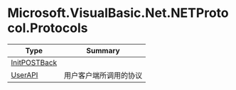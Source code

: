 ﻿
# Microsoft.VisualBasic.Net.NETProtocol.Protocols

|Type|Summary|
|----|-------|
|<a href="#" onClick="load('/docs/Microsoft.VisualBasic.Net.NETProtocol.Protocols/InitPOSTBack.md')">InitPOSTBack</a>||
|<a href="#" onClick="load('/docs/Microsoft.VisualBasic.Net.NETProtocol.Protocols/UserAPI.md')">UserAPI</a>|用户客户端所调用的协议|

